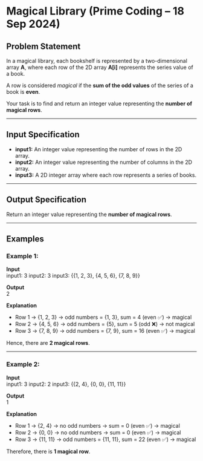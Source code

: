 # Magical Library (Prime Coding – 18 Sep 2024)

## Problem Statement
In a magical library, each bookshelf is represented by a two-dimensional array **A**, where each row of the 2D array **A[i]** represents the series value of a book.

 A row is considered *magical* if the **sum of the odd values** of the series of a book is **even**.

Your task is to find and return an integer value representing the **number of magical rows**.

---

## Input Specification
- **input1:** An integer value representing the number of rows in the 2D array.
- **input2:** An integer value representing the number of columns in the 2D array.
- **input3:** A 2D integer array where each row represents a series of books.

---

## Output Specification
Return an integer value representing the **number of magical rows**.

---

## Examples

### Example 1:
**Input**  
input1: 3
input2: 3
input3: {{1, 2, 3}, {4, 5, 6}, {7, 8, 9}}



**Output**  
2



**Explanation**  
- Row 1 → {1, 2, 3} → odd numbers = {1, 3}, sum = 4 (even ✅) → magical  
- Row 2 → {4, 5, 6} → odd numbers = {5}, sum = 5 (odd ❌) → not magical  
- Row 3 → {7, 8, 9} → odd numbers = {7, 9}, sum = 16 (even ✅) → magical  

Hence, there are **2 magical rows**.

---

### Example 2:
**Input**  
input1: 3
input2: 2
input3: {{2, 4}, {0, 0}, {11, 11}}



**Output**  
1



**Explanation**  
- Row 1 → {2, 4} → no odd numbers → sum = 0 (even ✅) → magical  
- Row 2 → {0, 0} → no odd numbers → sum = 0 (even ✅) → magical  
- Row 3 → {11, 11} → odd numbers = {11, 11}, sum = 22 (even ✅) → magical  

Therefore, there is **1 magical row**.
